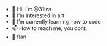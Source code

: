 - 👋 Hi, I’m @31iza
- 👀 I’m interested in art
- 🌱 I’m currently learning how to code
- 📫 How to reach me, you dont.
- 🍮 flan
